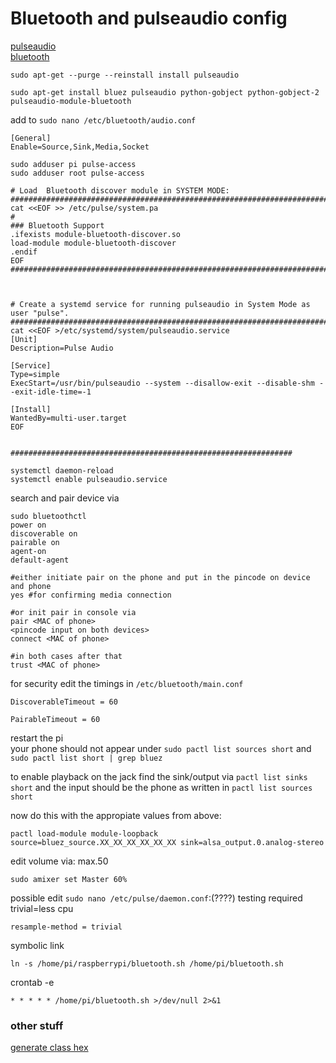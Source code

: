 # Bluetooth and pulseaudio config

[pulseaudio](https://github.com/davidedg/NAS-mod-config/blob/master/bt-sound/bt-sound-Bluez5_PulseAudio5.txt)  
[bluetooth](https://www.raspberrypi.org/forums/viewtopic.php?t=68779)  

 `sudo apt-get --purge --reinstall install pulseaudio`
 
 ```
 sudo apt-get install bluez pulseaudio python-gobject python-gobject-2 pulseaudio-module-bluetooth
 ```
 
 add to `sudo nano /etc/bluetooth/audio.conf`
 ```
 [General]
 Enable=Source,Sink,Media,Socket
 ```
 
 ```
 sudo adduser pi pulse-access
 sudo adduser root pulse-access
 ```
 
 
 ```
 # Load  Bluetooth discover module in SYSTEM MODE:
############################################################################
cat <<EOF >> /etc/pulse/system.pa
#
### Bluetooth Support
.ifexists module-bluetooth-discover.so
load-module module-bluetooth-discover
.endif
EOF
############################################################################



# Create a systemd service for running pulseaudio in System Mode as user "pulse".
############################################################################
cat <<EOF >/etc/systemd/system/pulseaudio.service
[Unit]
Description=Pulse Audio

[Service]
Type=simple
ExecStart=/usr/bin/pulseaudio --system --disallow-exit --disable-shm --exit-idle-time=-1

[Install]
WantedBy=multi-user.target
EOF


###############################################################

systemctl daemon-reload
systemctl enable pulseaudio.service
```
 
search and pair device via
 
```
sudo bluetoothctl
power on
discoverable on
pairable on
agent-on
default-agent

#either initiate pair on the phone and put in the pincode on device and phone
yes #for confirming media connection

#or init pair in console via
pair <MAC of phone>
<pincode input on both devices>
connect <MAC of phone>

#in both cases after that
trust <MAC of phone>  

```
 
for security edit the timings in `/etc/bluetooth/main.conf`
 
```
DiscoverableTimeout = 60

PairableTimeout = 60
```

restart the pi  
your phone should not appear under `sudo pactl list sources short` and  
`sudo pactl list short | grep bluez`  


to enable playback on the jack find the sink/output via `pactl list sinks short` and the input should be the phone as written in `pactl list sources short`  

now do this with the appropiate values from above:
```
pactl load-module module-loopback source=bluez_source.XX_XX_XX_XX_XX_XX sink=alsa_output.0.analog-stereo
```

edit volume via: max.50
```
sudo amixer set Master 60%
```

possible edit `sudo nano /etc/pulse/daemon.conf`:(????) testing required trivial=less cpu  
```
resample-method = trivial
```

symbolic link
```
ln -s /home/pi/raspberrypi/bluetooth.sh /home/pi/bluetooth.sh
```


crontab -e
```
* * * * * /home/pi/bluetooth.sh >/dev/null 2>&1
```
  

### other stuff

[generate class hex](http://bluetooth-pentest.narod.ru/software/bluetooth_class_of_device-service_generator.html)

